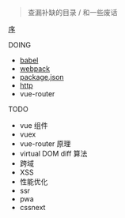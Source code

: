 <!-- [[toc]] -->
> 查漏补缺的目录 / 和一些废话

[序](bullshit.md)


DOING
- [babel](babel.md)
- [webpack](webpack.md)
- [package.json](package.md)
- [http](http.md)
- vue-router

TODO

- vue 组件
- vuex
- vue-router 原理
- virtual DOM diff 算法
- 跨域
- XSS
- 性能优化
- ssr
- pwa
- cssnext


<!-- 
## 算法
## 浏览器
## 工程化
## JS
原生js 
## CSS
## 框架
## 项目
 -->